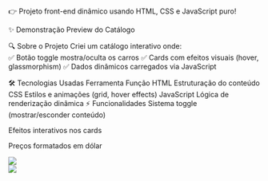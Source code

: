 👉 Projeto front-end dinâmico usando HTML, CSS e JavaScript puro!

✨ Demonstração
Preview do Catálogo

🔍 Sobre o Projeto
Criei um catálogo interativo onde:<br>
✅ Botão toggle mostra/oculta os carros
✅ Cards com efeitos visuais (hover, glassmorphism)
✅ Dados dinâmicos carregados via JavaScript

🛠️ Tecnologias Usadas
Ferramenta	Função
HTML	Estruturação do conteúdo
CSS	Estilos e animações (grid, hover effects)
JavaScript	Lógica de renderização dinâmica
⚡ Funcionalidades
Sistema toggle (mostrar/esconder conteúdo)

Efeitos interativos nos cards

Preços formatados em dólar

<div>
  <img src="https://github.com/user-attachments/assets/1773893b-a1b0-45e4-a803-ea0c8043d3d5"

</div>
<br>
<div>
  <img src="https://github.com/user-attachments/assets/f419ee62-4863-4f52-9801-77c664e28a26"

</div>
